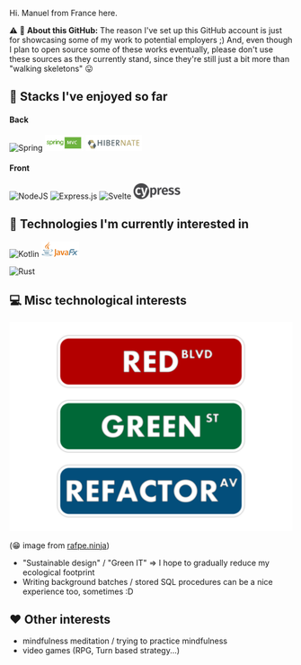 Hi. Manuel from France here.

:warning: :construction: __About this GitHub:__ The reason I've set up this GitHub account is just for showcasing some of my work to potential employers ;) And, even though I plan to open source some of these works eventually, please don't use these sources as they currently stand, since they're still just a bit more than "walking skeletons" :stuck_out_tongue:

## :checkered_flag: Stacks I've enjoyed so far

#### Back

<img alt="Spring" src="https://img.shields.io/badge/spring-%236DB33F.svg?&style=for-the-badge&logo=spring&logoColor=white"/> <img alt="Spring MVC" src="spring-mvc-logo-cropped.jpg" height="28"/> <img alt="Hibernate" src="Hibernate_logo.png" height="28"/>

#### Front

<img alt="NodeJS" src="https://img.shields.io/badge/node.js-%2343853D.svg?&style=for-the-badge&logo=node.js&logoColor=white"/> <img alt="Express.js" src="https://img.shields.io/badge/express.js-%23404d59.svg?&style=for-the-badge"/> <img alt="Svelte" src="https://img.shields.io/badge/svelte-%23f1413d.svg?&style=for-the-badge&logo=svelte&logoColor=white"/> <img alt="Cypress" src="Cypress.png" height="28"/>

## 🔭 Technologies I'm currently interested in

<img alt="Kotlin" src="https://img.shields.io/badge/kotlin-%230095D5.svg?&style=for-the-badge&logo=kotlin&logoColor=white"/> <img alt="JavaFX" src="JavaFX_Logo.png" height="28"/>

<img alt="Rust" src="https://img.shields.io/badge/rust-%23000000.svg?&style=for-the-badge&logo=rust&logoColor=white" height="28" />

## :computer: Misc technological interests

<img alt="TDD" src="2011-02-14_Red_Green_Refactor_.svg" />

(:grin: image from [rafpe.ninja](https://rafpe.ninja/2015/10/05/pester-test-driven-development-for-powershell-intro/))

* "Sustainable design" / "Green IT" => I hope to gradually reduce my ecological footprint
* Writing background batches / stored SQL procedures can be a nice experience too, sometimes :D

##  :hearts: Other interests
* mindfulness meditation / trying to practice mindfulness
* video games (RPG, Turn based strategy...)
